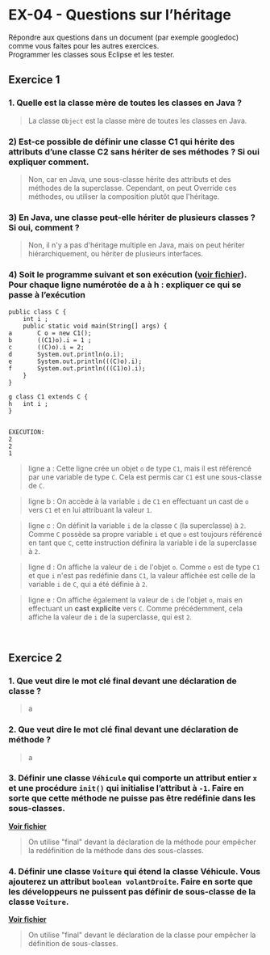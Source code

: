 # EX-04 - Questions sur l’héritage

Répondre aux questions dans un document (par exemple googledoc) comme vous faites pour les autres exercices. \
Programmer les classes sous Eclipse et les tester.


## Exercice 1

### 1. Quelle est la classe mère de toutes les classes en Java ?

>La classe ```Object``` est la classe mère de toutes les classes en Java.


### 2) Est-ce possible de définir une classe C1 qui hérite des attributs d’une classe C2 sans hériter de ses méthodes ? Si oui expliquer comment. 

>Non, car en Java, une sous-classe hérite des attributs et des méthodes de la superclasse. Cependant, on peut Override ces méthodes, ou utiliser la composition plutôt que l'héritage.


### 3) En Java, une classe peut-elle hériter de plusieurs classes ? Si oui, comment ? 

>Non, il n'y a pas d'héritage multiple en Java, mais on peut hériter hiérarchiquement, ou hériter de plusieurs interfaces.


### 4) Soit le programme suivant et son exécution ([voir fichier](./C.java)). Pour chaque ligne numérotée de a à h : expliquer ce qui se passe à l’exécution

	public class C {
		int i ; 
		public static void main(String[] args) {
	a		C o = new C1();
	b		((C1)o).i = 1 ; 
	c		((C)o).i = 2;
	d		System.out.println(o.i);
	e		System.out.println(((C)o).i);
	f		System.out.println(((C1)o).i);
		}
	}
	
	g class C1 extends C {
	h	int i ; 
	}


	EXECUTION: 
	2
	2
	1


>ligne a : Cette ligne crée un objet ```o``` de type ```C1```, mais il est référencé par une variable de type ```C```. Cela est permis car ```C1``` est une sous-classe de ```C```.

>ligne b : On accède à la variable ```i``` de ```C1``` en effectuant un cast de ```o``` vers ```C1``` et en lui attribuant la valeur ```1```.

>ligne c : On définit la variable ```i``` de la classe ```C``` (la superclasse) à ```2```. Comme ```C``` possède sa propre variable ```i``` et que ```o``` est toujours référencé en tant que ```C```, cette instruction définira la variable i de la superclasse à ```2```.

>ligne d : On affiche la valeur de ```i``` de l'objet ```o```. Comme ```o``` est de type ```C1``` et que ```i``` n'est pas redéfinie dans ```C1```, la valeur affichée est celle de la variable ```i``` de ```C```, qui a été définie à ```2```.

> ligne e : On affiche également la valeur de ```i``` de l'objet ```o```, mais en effectuant un **cast explicite** vers ```C```. Comme précédemment, cela affiche la valeur de ```i``` de la superclasse, qui est ```2```.

<br>

## Exercice 2


### 1. Que veut dire le mot clé final devant une déclaration de classe ? 

>a


### 2. Que veut dire le mot clé final devant une déclaration de méthode ? 

>a


### 3. Définir une classe ```Véhicule``` qui comporte un attribut entier ```x``` et une procédure ```init()``` qui initialise l’attribut à ```-1```. Faire en sorte que cette méthode ne puisse pas être redéfinie dans les sous-classes. 

**[Voir fichier](Vehicule.java)**

>On utilise "final" devant la déclaration de la méthode pour empêcher la redéfinition de la méthode dans des sous-classes.


### 4. Définir une classe ```Voiture``` qui étend la classe Véhicule. Vous ajouterez un attribut ```boolean volantDroite```. Faire en sorte que les développeurs ne puissent pas définir de sous-classe de la classe ```Voiture```. 


**[Voir fichier](Voiture.java)**

>On utilise "final" devant le déclaration de la classe pour empêcher la définition de sous-classes.



